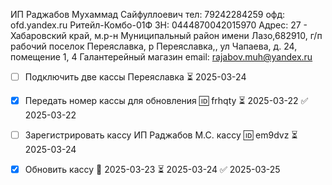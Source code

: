 ИП Раджабов Мухаммад Сайфуллоевич
тел: 79242284259
офд: ofd.yandex.ru
Ритейл-Комбо-01Ф  ЗН: 0444870042015970
Адрес: 27 - Хабаровский край, м.р-н Муниципальный район имени Лазо,682910, г/п рабочий поселок Переяславка, р Переяславка,, ул Чапаева, д. 24, помещение 1, 4
Галантерейный магазин
email: rajabov.muh@yandex.ru

- [ ] Подключить две кассы Переяславка ⏳ 2025-03-24
- [x] Передать номер кассы для обновления 🆔 frhqty ⏳ 2025-03-22 ✅ 2025-03-22
- [ ] Зарегистрировать кассу ИП Раджабов М.С. кассу 🆔 em9dvz ⏳ 2025-03-24
- [x] Обновить  кассу 🛫 2025-03-23 ⏳ 2025-03-24 ✅ 2025-03-25


